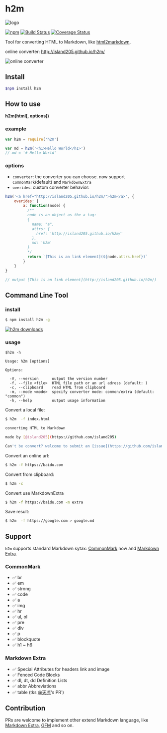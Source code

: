 # h2m

![logo](./design/logo@0.5.png)

[![npm](https://img.shields.io/npm/v/h2m.svg)](https://www.npmjs.com/package/h2m)
[![Build Status](https://travis-ci.org/island205/h2m.svg)](https://travis-ci.org/island205/h2m)
[![Coverage Status](https://coveralls.io/repos/island205/h2m/badge.svg?branch=master)](https://coveralls.io/github/island205/h2m)

Tool for converting HTML to Markdown, like [html2markdown](https://github.com/29decibel/html2markdown).

online converter: http://island205.github.io/h2m/

![online converter](./images/online-converter.png)

## Install

```bash
$npm install h2m
```
## How to use

**h2m(html[, options])**

### example

```javascript
var h2m = require('h2m')

var md = h2m('<h1>Hello World</h1>')
// md = '# Hello World'
```

### options

- `converter`: the converter you can choose. now support `CommonMark`(default) and `MarkdownExtra`
- `overides`: custom converter behavior:

```javascript
h2m('<a href="http://island205.github.io/h2m/">h2m</a>', {
    overides: {
        a: function(node) {
          /**
          node is an object as the a tag:
          {
            name: "a",
            attrs: {
              href: 'http://island205.github.io/h2m/'
            },
            md: 'h2m'
          }
          */
          return `[This is an link element](${node.attrs.href})`
        }
    }
}

// output [This is an link element](http://island205.github.io/h2m/)
```



## Command Line Tool

### install

```bash
$ npm install h2m -g
```

[![h2m downloads](https://nodei.co/npm-dl/h2m.png?months=1)](https://www.npmjs.com/package/h2m)

### usage

```
$h2m -h

Usage: h2m [options]

Options:

  -V, --version      output the version number
  -f, --file <file>  HTML file path or an url adress (default: )
  -c, --clipboard    read HTML from clipboard
  -m, --mode <mode>  specify converter mode: common/extra (default: "common")
  -h, --help         output usage information
```

Convert a local file:

```bash
$ h2m  -f index.html

converting HTML to Markdown

made by [@island205](https://github.com/island205)

Can't be convert? welcome to submit an [issue](https://github.com/island205/h2m/issues/new).
```

Convert an online url:

```bash
$ h2m -f https://baidu.com
```

Convert from clipboard:

```bash
$ h2m -c
```

Convert use MarkdownExtra

```bash
$ h2m -f https://baidu.com -m extra
```

Save result:

```bash
$ h2m  -f https://google.com > google.md
```

## Support

`h2m` supports standard Markdown sytax: [CommonMark](http://commonmark.org/help/) now and [Markdown Extra](https://michelf.ca/projects/php-markdown/extra/).

### CommonMark

- :white_check_mark: br
- :white_check_mark: em
- :white_check_mark: strong
- :white_check_mark: code
- :white_check_mark: a
- :white_check_mark: img
- :white_check_mark: hr
- :white_check_mark: ul, ol
- :white_check_mark: pre
- :white_check_mark: div
- :white_check_mark: p
- :white_check_mark: blockquote
- :white_check_mark: h1 ~ h6

### Markdown Extra

- :white_check_mark: Special Attributes for headers link and image
- :white_check_mark: Fenced Code Blocks
- :white_check_mark: dl, dt, dd Definition Lists
- :white_check_mark: abbr Abbreviations
- :white_check_mark: table (tks [@天凉](https://github.com/daycool)'s PR')

## Contribution

PRs are welcome to implement other extend Markdown language, like [Markdown Extra](https://en.wikipedia.org/wiki/Markdown_Extra), [GFM](https://help.github.com/articles/github-flavored-markdown/) and so on.
